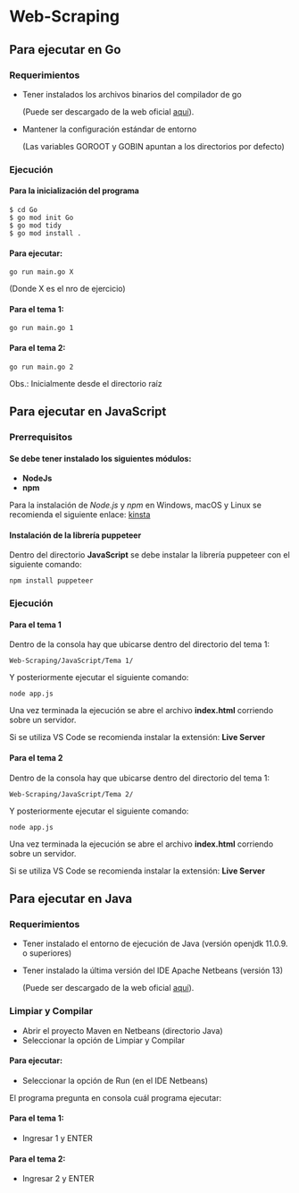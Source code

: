 # Web-Scraping

## Para ejecutar en Go

### Requerimientos
- Tener instalados los archivos binarios del compilador de go
    
    (Puede ser descargado de la web oficial [aquí](https://go.dev/dl/)).
- Mantener la configuración estándar de entorno

    (Las variables GOROOT y GOBIN apuntan a los directorios por defecto)

### Ejecución
#### Para la inicialización del programa
```
$ cd Go
$ go mod init Go
$ go mod tidy
$ go mod install .
```
#### Para ejecutar:
```
go run main.go X
```

(Donde X es el nro de ejercicio)
#### Para el tema 1:
```
go run main.go 1
```
#### Para el tema 2:
```
go run main.go 2
```

Obs.: Inicialmente desde el directorio raíz

## Para ejecutar en JavaScript

### Prerrequisitos

#### Se debe tener instalado los siguientes módulos:

- **NodeJs** 
- **npm**

Para la instalación de _Node.js_ y _npm_ en Windows, macOS y Linux se recomienda el siguiente enlace: [kinsta](https://kinsta.com/es/blog/como-instalar-node-js/#cmo-instalar-nodejs-y-npm)

#### Instalación de la librería puppeteer

Dentro del directorio **JavaScript** se debe instalar la librería puppeteer con el siguiente comando:
```
npm install puppeteer
```

### Ejecución

#### **Para el tema 1**

Dentro de la consola hay que ubicarse dentro del directorio del tema 1:
```
Web-Scraping/JavaScript/Tema 1/
```

Y posteriormente ejecutar el siguiente comando:
```
node app.js
```

Una vez terminada la ejecución se abre el archivo **index.html** corriendo sobre un servidor.

Si se utiliza VS Code se recomienda instalar la extensión: **Live Server**

#### **Para el tema 2**

Dentro de la consola hay que ubicarse dentro del directorio del tema 1:
```
Web-Scraping/JavaScript/Tema 2/
```

Y posteriormente ejecutar el siguiente comando:
```
node app.js
```

Una vez terminada la ejecución se abre el archivo **index.html** corriendo sobre un servidor.

Si se utiliza VS Code se recomienda instalar la extensión: **Live Server**

## Para ejecutar en Java

### Requerimientos
- Tener instalado el entorno de ejecución de Java (versión openjdk 11.0.9. o superiores)

- Tener instalado la última versión del IDE Apache Netbeans (versión 13)

    (Puede ser descargado de la web oficial [aquí](https://netbeans.apache.org/download/index.html)).

### Limpiar y Compilar
- Abrir el proyecto Maven en Netbeans (directorio Java)
- Seleccionar la opción de Limpiar y Compilar
#### Para ejecutar:
- Seleccionar la opción de Run (en el IDE Netbeans)


El programa pregunta en consola cuál programa ejecutar:

#### Para el tema 1:
- Ingresar 1 y ENTER
#### Para el tema 2:
- Ingresar 2 y ENTER
